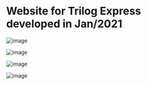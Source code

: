 # Website for Trilog Express developed in Jan/2021

![image](https://github.com/Antony-Lucas/Trilog_express/assets/54651622/d5c342f0-2873-4537-b186-466a851859a4)

![image](https://github.com/Antony-Lucas/Trilog_express/assets/54651622/341934fd-6e41-4953-a62a-6460daeb67dc)

![image](https://github.com/Antony-Lucas/Trilog_express/assets/54651622/445bbcbf-4938-40de-a106-2f546f2cd292)

![image](https://github.com/Antony-Lucas/Trilog_express/assets/54651622/57b88ae0-b12f-445e-b3d0-c9520a6a464e)
